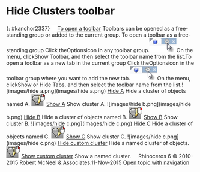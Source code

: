 ---
---


# Hide Clusters toolbar
{: #kanchor2337}
 [![images/transparent.gif](images/transparent.gif)To open a toolbar](javascript:void(0);) Toolbars can be opened as a free-standing group or added to the current group.
To open a toolbar as a free-standing group
Click theOptionsicon in any toolbar group.![images/toolbar-howtoopen.png](images/toolbar-howtoopen.png)On the menu, clickShow Toolbar, and then select the toolbar name from the list.To open a toolbar as a new tab in the current group
Click theOptionsicon in the toolbar group where you want to add the new tab.![images/toolbar-howtoopen.png](images/toolbar-howtoopen.png)On the menu, clickShow or Hide Tabs, and then select the toolbar name from the list.![images/hide a.png](images/hide a.png) [Hide A](hide.html) 
Hide a cluster of objects named A.
![images/show-cluster-hide-cluster-rt.png](images/show-cluster-hide-cluster-rt.png) [Show A](hide.html#show) 
Show cluster A.
![images/hide b.png](images/hide b.png) [Hide B](hide.html) 
Hide a cluster of objects named B.
![images/show-cluster-hide-cluster-rt.png](images/show-cluster-hide-cluster-rt.png) [Show B](hide.html#show) 
Show cluster B.
![images/hide c.png](images/hide c.png) [Hide C](hide.html) 
Hide a cluster of objects named C.
![images/show-cluster-hide-cluster-rt.png](images/show-cluster-hide-cluster-rt.png) [Show C](hide.html#show) 
Show cluster C.
![images/hide c.png](images/hide c.png) [Hide custom cluster](hide.html) 
Hide a named cluster of objects.
![images/show-cluster-hide-cluster-rt.png](images/show-cluster-hide-cluster-rt.png) [Show custom cluster](hide.html#show) 
Show a named cluster.
&#160;
&#160;
Rhinoceros 6 © 2010-2015 Robert McNeel &amp; Associates.11-Nov-2015
 [Open topic with navigation](hide-clusters-toolbar.html) 

